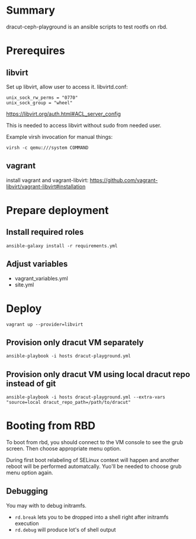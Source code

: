 # Summary

dracut-ceph-playground is an ansible scripts to test rootfs on rbd.

# Prerequires

## libvirt

Set up libvirt, allow user to access it. libvirtd.conf:

```
unix_sock_rw_perms = "0770"
unix_sock_group = "wheel"
```

https://libvirt.org/auth.html#ACL_server_config

This is needed to access libvirt without sudo from needed user.

Example virsh invocation for manual things:

```
virsh -c qemu:///system COMMAND
```

## vagrant

install vagrant and vagrant-libvirt:
https://github.com/vagrant-libvirt/vagrant-libvirt#installation


# Prepare deployment

## Install required roles

```
ansible-galaxy install -r requirements.yml
```

## Adjust variables

* vagrant_variables.yml
* site.yml

# Deploy

```
vagrant up --provider=libvirt
```

## Provision only dracut VM separately

```
ansible-playbook -i hosts dracut-playground.yml
```

## Provision only dracut VM using local dracut repo instead of git

```
ansible-playbook -i hosts dracut-playground.yml --extra-vars "source=local dracut_repo_path=/path/to/dracut"
```

# Booting from RBD

To boot from rbd, you should connect to the VM console to see the grub screen. Then choose appropriate menu option.

During first boot relabeling of SELinux context will happen and another reboot will be performed automatcally. Yuo'll be
needed to choose grub menu option again.

## Debugging

You may with to debug initramfs.
* `rd.break` lets you to be dropped into a shell right after initramfs execution
* `rd.debug` will produce lot's of shell output
